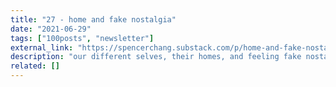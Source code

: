 ```yaml
---
title: "27 - home and fake nostalgia"
date: "2021-06-29"
tags: ["100posts", "newsletter"]
external_link: "https://spencerchang.substack.com/p/home-and-fake-nostalgia"
description: "our different selves, their homes, and feeling fake nostalgia from the media we consume"
related: []
---
```

